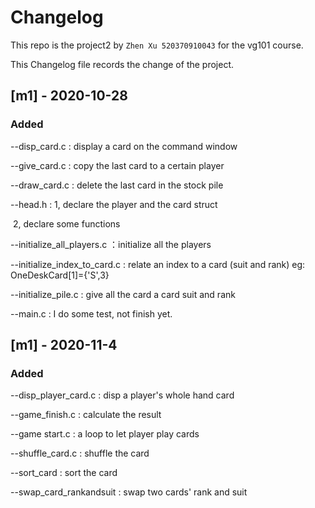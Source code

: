 # Changelog

This repo is the project2 by `Zhen Xu 520370910043` for the vg101 course.

This  Changelog file records the change of the project.

## [m1] - 2020-10-28

### Added

--disp_card.c : display a card on the command window

--give_card.c  :  copy the last card to a certain player

--draw_card.c  : delete the last card in the stock pile

--head.h  :  1, declare the player and the card struct 

​					2, declare some functions

--initialize_all_players.c  ：initialize all the players

--initialize_index_to_card.c  :  relate an index to a card (suit and rank) eg: OneDeskCard[1]={'S',3}

--initialize_pile.c  :  give all the card  a card suit and rank

--main.c  :  I do some test, not finish yet.

## [m1] - 2020-11-4

### Added

--disp_player_card.c : disp a player's whole hand card

--game_finish.c : calculate the result

--game start.c : a loop to let player play cards

--shuffle_card.c : shuffle the card

--sort_card : sort the card

--swap_card_rankandsuit : swap two cards' rank and suit

 